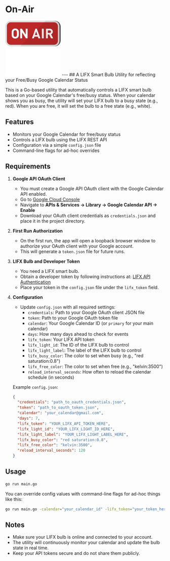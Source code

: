 # On-Air 
<img src="./resources/icon.svg" alt="on-air" width="175" height="175">
---
## A LIFX Smart Bulb Utility for reflecting your Free/Busy Google Calendar Status


This is a Go-based utility that automatically controls a LIFX smart bulb based on your Google Calendar's free/busy status. When your calendar shows you as busy, the utility will set your LIFX bulb to a busy state (e.g., red). When you are free, it will set the bulb to a free state (e.g., white).

## Features
- Monitors your Google Calendar for free/busy status
- Controls a LIFX bulb using the LIFX REST API
- Configuration via a simple `config.json` file
- Command-line flags for ad-hoc overrides

## Requirements

1. **Google API OAuth Client**
   - You must create a Google API OAuth client with the Google Calendar API enabled.
   - Go to [Google Cloud Console](https://console.cloud.google.com/)
   - Navigate to **APIs & Services → Library → Google Calendar API → Enable**
   - Download your OAuth client credentials as `credentials.json` and place it in the project directory.

2. **First Run Authorization**
   - On the first run, the app will open a loopback browser window to authorize your OAuth client with your Google account.
   - This will generate a `token.json` file for future runs.

3. **LIFX Bulb and Developer Token**
   - You need a LIFX smart bulb.
   - Obtain a developer token by following instructions at: [LIFX API Authentication](https://api.developer.lifx.com/reference/authentication)
   - Place your token in the `config.json` file under the `lifx_token` field.

4. **Configuration**
   - Update `config.json` with all required settings:
     - `credentials`: Path to your Google OAuth client JSON file
     - `token`: Path to your Google OAuth token file
     - `calendar`: Your Google Calendar ID (or `primary` for your main calendar)
     - `days`: How many days ahead to check for events
     - `lifx_token`: Your LIFX API token
     - `lifx_light_id`: The ID of the LIFX bulb to control
     - `lifx_light_label`: The label of the LIFX bulb to control
     - `lifx_busy_color`: The color to set when busy (e.g., "red saturation:0.8")
     - `lifx_free_color`: The color to set when free (e.g., "kelvin:3500")
     - `reload_interval_seconds`: How often to reload the calendar schedule (in seconds)

   Example `config.json`:
   ```json
   {
     "credentials": "path_to_oauth_credentials.json",
     "token": "path_to_oauth_token.json",
     "calendar": "your_calendar@gmail.com",
     "days": 7,
     "lifx_token": "YOUR_LIFX_API_TOKEN_HERE",
     "lifx_light_id": "YOUR_LIFX_LIGHT_ID_HERE",
     "lifx_light_label": "YOUR_LIFX_LIGHT_LABEL_HERE",
     "lifx_busy_color": "red saturation:0.8",
     "lifx_free_color": "kelvin:3500",
     "reload_interval_seconds": 120
   }
   ```

## Usage

```sh
go run main.go
```

You can override config values with command-line flags for ad-hoc things like this:

```sh
go run main.go -calendar="your_calendar_id" -lifx_token="your_token_here" -lifx_busy_color="blue saturation:1.0" -reload_interval_seconds=300
```

## Notes
- Make sure your LIFX bulb is online and connected to your account.
- The utility will continuously monitor your calendar and update the bulb state in real time.
- Keep your API tokens secure and do not share them publicly.
